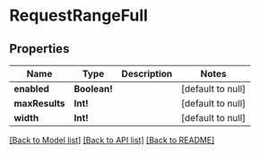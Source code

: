 # RequestRangeFull

## Properties
Name | Type | Description | Notes
------------ | ------------- | ------------- | -------------
**enabled** | **Boolean!** |  | [default to null]
**maxResults** | **Int!** |  | [default to null]
**width** | **Int!** |  | [default to null]

[[Back to Model list]](../README.md#documentation-for-models) [[Back to API list]](../README.md#documentation-for-api-endpoints) [[Back to README]](../README.md)


